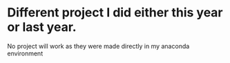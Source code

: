 # Different project I did either this year or last year.
No project will work as they were made directly in my anaconda environment
